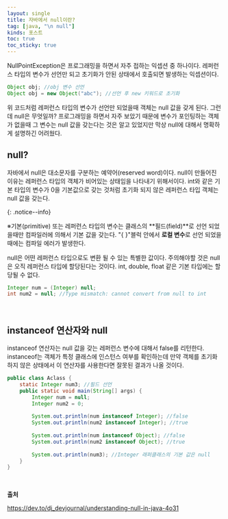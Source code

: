 ```yaml
---
layout: single
title: 자바에서 null이란?
tag: [java, "\n null"]
kinds: 포스트
toc: true
toc_sticky: true
---
```


NullPointException은 프로그래밍을 하면서 자주 접하는 익셉션 중 하나이다. 레퍼런스 타입의 변수가 선언만 되고 초기화가 안된 상태에서 호출되면 발생하는 익셉션이다.

```java
Object obj; //obj 변수 선언
Object obj = new Object("abc"); //선언 후 new 키워드로 초기화
```

위 코드처럼 레퍼런스 타입의 변수가 선언만 되었을때 객체는 null 값을 갖게 된다. 그런데 null은 무엇일까?
프로그래밍을 하면서 자주 보았기 때문에 변수가 포인팅하는 객체가 없을때 그 변수는 null 값을 갖는다는 것은 알고 있었지만 막상 null에 대해서 명확하게 설명하긴 어려웠다.



## null?

자바에서 null은 대소문자를 구분하는 예약어(reserved word)이다. null이 만들어진 이유는 레퍼런스 타입의 객체가 비어있는 상태임을 나타내기 위해서이다. int와 같은 기본 타입의 변수가 0을 기본값으로 갖는 것처럼 초기화 되지 않은 레퍼런스 타입 객체는 null 값을 갖는다. 

{: .notice--info}

※기본(primitive) 또는 레퍼런스 타입의 변수는 클래스의 **필드(field)**로 선언 되었을때만 컴파일러에 의해서 기본 값을 갖는다. "{ }"블럭 안에서 **로컬 변수**로 선언 되었을때에는 컴파일 에러가 발생한다.

null은 어떤 레퍼런스 타입으로도 변환 될 수 있는 특별한 값이다. 주의해야할 것은 null은 오직 레퍼런스 타입에 할당된다는 것이다. int, double, float 같은 기본 타입에는 할당될 수 없다.

```java
Integer num = (Integer) null; 
int num2 = null; //Type mismatch: cannot convert from null to int
```

<br>

## instanceof 연산자와 null

instanceof 연산자는 null 값을 갖는 레퍼런스 변수에 대해서 false를 리턴한다. instanceof는 객체가 특정 클래스에 인스턴스 여부를 확인하는데 만약 객체를 초기화 하지 않은 상태에서 이 연산자를 사용한다면 잘못된 결과가 나올 것이다.

```java
public class Aclass {
	static Integer num3; //필드 선언
	public static void main(String[] args) {
		Integer num = null;
		Integer num2 = 0;
		
		System.out.println(num instanceof Integer); //false
		System.out.println(num2 instanceof Integer); //true
		
		System.out.println(num instanceof Object); //false
		System.out.println(num2 instanceof Object); //true
		
		System.out.println(num3); //Integer 래퍼클래스의 기본 값은 null
	}
}

```



<br>

**출처**

https://dev.to/dj_devjournal/understanding-null-in-java-4o31

